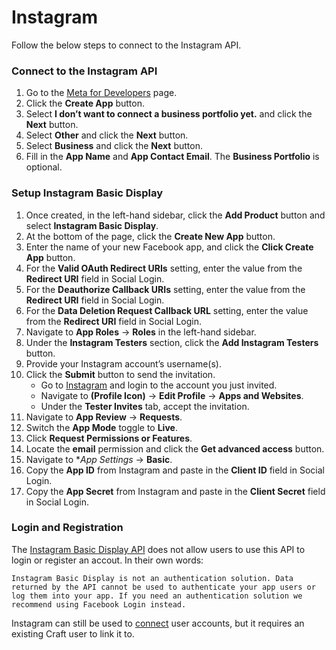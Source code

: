 # Instagram
Follow the below steps to connect to the Instagram API.

### Connect to the Instagram API
1. Go to the <a href="https://developers.facebook.com/apps/" target="_blank">Meta for Developers</a> page.
1. Click the **Create App** button.
1. Select **I don’t want to connect a business portfolio yet.** and click the **Next** button.
1. Select **Other** and click the **Next** button.
1. Select **Business** and click the **Next** button.
1. Fill in the **App Name** and **App Contact Email**. The **Business Portfolio** is optional.

### Setup Instagram Basic Display
1. Once created, in the left-hand sidebar, click the **Add Product** button and select **Instagram Basic Display**.
1. At the bottom of the page, click the **Create New App** button.
1. Enter the name of your new Facebook app, and click the **Click Create App** button.
1. For the **Valid OAuth Redirect URIs** setting, enter the value from the **Redirect URI** field in Social Login.
1. For the **Deauthorize Callback URIs** setting, enter the value from the **Redirect URI** field in Social Login.
1. For the **Data Deletion Request Callback URL** setting, enter the value from the **Redirect URI** field in Social Login.
1. Navigate to **App Roles** → **Roles** in the left-hand sidebar.
1. Under the **Instagram Testers** section, click the **Add Instagram Testers** button.
1. Provide your Instagram account’s username(s).
1. Click the **Submit** button to send the invitation.
    - Go to <a href="https://instagram.com/" target="_blank">Instagram</a> and login to the account you just invited.
    - Navigate to **(Profile Icon)** → **Edit Profile** → **Apps and Websites**.
    - Under the **Tester Invites** tab, accept the invitation.
1. Navigate to **App Review** → **Requests**.
1. Switch the **App Mode** toggle to **Live**.
1. Click **Request Permissions or Features**.
1. Locate the **email** permission and click the **Get advanced access** button.
1. Navigate to **App Settings* → **Basic**.
1. Copy the **App ID** from Instagram and paste in the **Client ID** field in Social Login.
1. Copy the **App Secret** from Instagram and paste in the **Client Secret** field in Social Login.

### Login and Registration
The [Instagram Basic Display API](https://developers.facebook.com/docs/instagram-basic-display-api) does not allow users to use this API to login or register an accout. In their own words:

```
Instagram Basic Display is not an authentication solution. Data returned by the API cannot be used to authenticate your app users or log them into your app. If you need an authentication solution we recommend using Facebook Login instead.
```

Instagram can still be used to [connect](docs:feature-tour/connecting) user accounts, but it requires an existing Craft user to link it to.